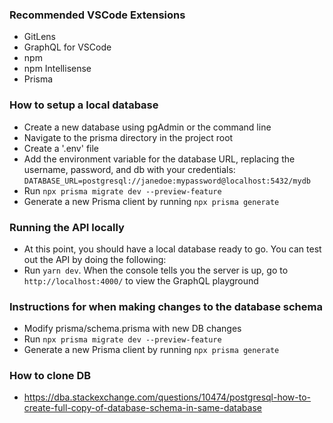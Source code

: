 ### Recommended VSCode Extensions
- GitLens
- GraphQL for VSCode
- npm
- npm Intellisense
- Prisma

### How to setup a local database
- Create a new database using pgAdmin or the command line
- Navigate to the prisma directory in the project root
- Create a '.env' file
- Add the environment variable for the database URL, replacing the username, password, and db with your credentials:
```DATABASE_URL=postgresql://janedoe:mypassword@localhost:5432/mydb``` 
- Run ```npx prisma migrate dev --preview-feature```
- Generate a new Prisma client by running ```npx prisma generate```

### Running the API locally
- At this point, you should have a local database ready to go. You can test out the API by doing the following:
- Run ```yarn dev```. When the console tells you the server is up, go to ```http://localhost:4000/``` to view the GraphQL playground

### Instructions for when making changes to the database schema

- Modify prisma/schema.prisma with new DB changes
- Run ```npx prisma migrate dev --preview-feature```
- Generate a new Prisma client by running ```npx prisma generate```

### How to clone DB
 - https://dba.stackexchange.com/questions/10474/postgresql-how-to-create-full-copy-of-database-schema-in-same-database
